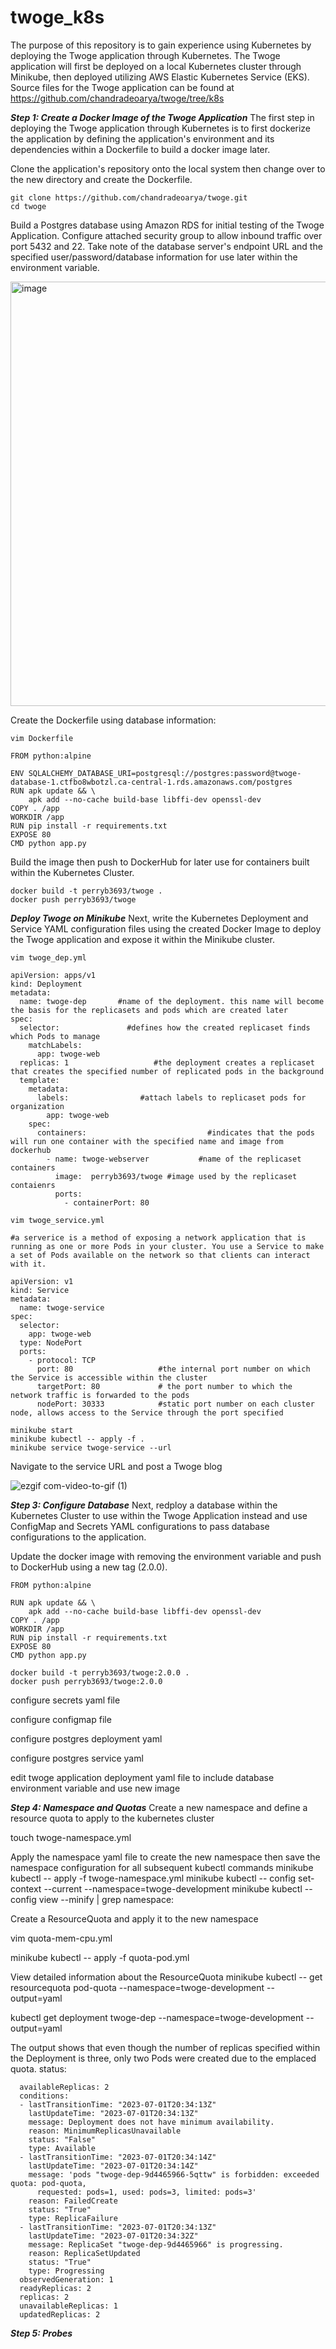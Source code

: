 # twoge_k8s

The purpose of this repository is to gain experience using Kubernetes by deploying the Twoge application through Kubernetes. The Twoge application will first be deployed on a local Kubernetes cluster through Minikube, then deployed utilizing AWS Elastic Kubernetes Service (EKS).
Source files for the Twoge application can be found at https://github.com/chandradeoarya/twoge/tree/k8s


***Step 1: Create a Docker Image of the Twoge Application***
The first step in deploying the Twoge application through Kubernetes is to first dockerize the application by defining the application's environment and its dependencies within a Dockerfile to build a docker image later.

Clone the application's repository onto the local system then change over to the new directory and create the Dockerfile. 

```
git clone https://github.com/chandradeoarya/twoge.git
cd twoge
```
Build a Postgres database using Amazon RDS for initial testing of the Twoge Application. Configure attached security group to allow inbound traffic over port 5432 and 22. Take note of the database server's endpoint URL and the specified user/password/database information for use later within the environment variable. 

<img width="679" alt="image" src="https://github.com/perryb3693/twoge_k8s/assets/129805541/80dda0bd-a714-4aa4-a150-89f2cfc5f5ef">

Create the Dockerfile using database information:
```
vim Dockerfile
```
```
FROM python:alpine

ENV SQLALCHEMY_DATABASE_URI=postgresql://postgres:password@twoge-database-1.ctfbo8wbotzl.ca-central-1.rds.amazonaws.com/postgres
RUN apk update && \
    apk add --no-cache build-base libffi-dev openssl-dev
COPY . /app
WORKDIR /app
RUN pip install -r requirements.txt
EXPOSE 80
CMD python app.py
```
Build the image then push to DockerHub for later use for containers built within the Kubernetes Cluster. 
```
docker build -t perryb3693/twoge .
docker push perryb3693/twoge
```
***Deploy Twoge on Minikube***
Next, write the Kubernetes Deployment and Service YAML configuration files using the created Docker Image to deploy the Twoge application and expose it within the Minikube cluster. 
```
vim twoge_dep.yml
```
```
apiVersion: apps/v1
kind: Deployment
metadata:
  name: twoge-dep       #name of the deployment. this name will become the basis for the replicasets and pods which are created later
spec:
  selector:               #defines how the created replicaset finds which Pods to manage
    matchLabels:
      app: twoge-web
  replicas: 1                   #the deployment creates a replicaset that creates the specified number of replicated pods in the background
  template: 
    metadata:
      labels:                #attach labels to replicaset pods for organization
        app: twoge-web       
    spec:
      containers:                           #indicates that the pods will run one container with the specified name and image from dockerhub 
        - name: twoge-webserver           #name of the replicaset containers
          image:  perryb3693/twoge #image used by the replicaset contaienrs
          ports:
            - containerPort: 80
```
```
vim twoge_service.yml
```
```
#a serverice is a method of exposing a network application that is running as one or more Pods in your cluster. You use a Service to make a set of Pods available on the network so that clients can interact with it. 

apiVersion: v1
kind: Service
metadata:
  name: twoge-service
spec:
  selector:
    app: twoge-web
  type: NodePort   
  ports:
    - protocol: TCP
      port: 80                   #the internal port number on which the Service is accessible within the cluster             
      targetPort: 80             # the port number to which the network traffic is forwarded to the pods
      nodePort: 30333            #static port number on each cluster node, allows access to the Service through the port specified
```
```
minikube start
minikube kubectl -- apply -f .
minikube service twoge-service --url
```
Navigate to the service URL and post a Twoge blog

![ezgif com-video-to-gif (1)](https://github.com/perryb3693/twoge_k8s/assets/129805541/1d662e3a-2769-4a59-a524-5ac1125b5432)

***Step 3: Configure Database***
Next, redploy a database within the Kubernetes Cluster to use within the Twoge Application instead and use ConfigMap and Secrets YAML configurations to pass database configurations to the application. 

Update the docker image with removing the environment variable and push to DockerHub using a new tag (2.0.0).
```
FROM python:alpine

RUN apk update && \
    apk add --no-cache build-base libffi-dev openssl-dev
COPY . /app
WORKDIR /app
RUN pip install -r requirements.txt
EXPOSE 80
CMD python app.py
```
```
docker build -t perryb3693/twoge:2.0.0 .
docker push perryb3693/twoge:2.0.0
```

configure secrets yaml file

configure configmap file 

configure postgres deployment yaml

configure postgres service yaml

edit twoge application deployment yaml file to include database environment variable and use new image

***Step 4: Namespace and Quotas***
Create a new namespace and define a resource quota to apply to the kubernetes cluster

touch twoge-namespace.yml

Apply the namespace yaml file to create the new namespace then save the namespace configuration for all subsequent kubectl commands
minikube kubectl -- apply -f twoge-namespace.yml
minikube kubectl -- config set-context --current --namespace=twoge-development
minikube kubectl -- config view --minify | grep namespace:

Create a ResourceQuota and apply it to the new namespace

vim quota-mem-cpu.yml

minikube kubectl -- apply -f quota-pod.yml



View detailed information about the ResourceQuota
minikube kubectl -- get resourcequota pod-quota --namespace=twoge-development --output=yaml

kubectl get deployment twoge-dep --namespace=twoge-development --output=yaml


The output shows that even though the number of replicas specified within the Deployment is three, only two Pods were created due to the emplaced quota.
status:
```
  availableReplicas: 2
  conditions:
  - lastTransitionTime: "2023-07-01T20:34:13Z"
    lastUpdateTime: "2023-07-01T20:34:13Z"
    message: Deployment does not have minimum availability.
    reason: MinimumReplicasUnavailable
    status: "False"
    type: Available
  - lastTransitionTime: "2023-07-01T20:34:14Z"
    lastUpdateTime: "2023-07-01T20:34:14Z"
    message: 'pods "twoge-dep-9d4465966-5qttw" is forbidden: exceeded quota: pod-quota,
      requested: pods=1, used: pods=3, limited: pods=3'
    reason: FailedCreate
    status: "True"
    type: ReplicaFailure
  - lastTransitionTime: "2023-07-01T20:34:13Z"
    lastUpdateTime: "2023-07-01T20:34:32Z"
    message: ReplicaSet "twoge-dep-9d4465966" is progressing.
    reason: ReplicaSetUpdated
    status: "True"
    type: Progressing
  observedGeneration: 1
  readyReplicas: 2
  replicas: 2
  unavailableReplicas: 1
  updatedReplicas: 2
```

***Step 5: Probes***

